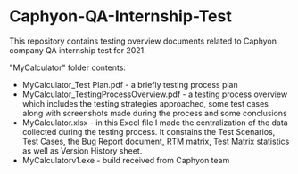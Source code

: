 # Caphyon-QA-Internship-Test
This repository contains testing overview documents related to Caphyon company QA internship test for 2021. 

"MyCalculator" folder contents:

* MyCalculator_Test Plan.pdf - a briefly testing process plan 
* MyCalculator_TestingProcessOverview.pdf - a testing process overview which includes the testing strategies approached, some test cases along with screenshots made during the process and some conclusions
* MyCalculator.xlsx -  in this Excel file I made the centralization of the data collected during the testing process. It constains the Test Scenarios, Test Cases, the Bug Report document, RTM matrix, Test Matrix statistics as well as Version History sheet.
* MyCalculatorv1.exe - build received from Caphyon team 
